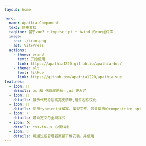 ```yaml
---
layout: home

hero:
  name: Apathia Component
  text: 使用文档
  tagline: 基于vue3 + typescript + twind 的vue组件库
  image:
    src: ./icon.png
    alt: VitePress
  actions:
    - theme: brand
      text: 开始使用
      link: https://apathia1220.github.io/apathia-doc/
    - theme: alt
      text: GitHub
      link: https://github.com/apathia1220/apathia-vue
features:
  - icon: 🎉
    details: ui 和 代码展示统一,ui 更友好
  - icon: 📖
    details: 展示代码语法高亮更清晰,组件名称汉化
  - icon: 🔎
    details: 使用typescript编写，类型完整，包含常用的composition api
  - icon: ⚡️
    details: 可自定义的全局样式
  - icon: 🛠️
    details: css-in-js 方便快捷
  - icon: 💡
    details: 可通过包管理器直接下载安装，并使用
---
```

